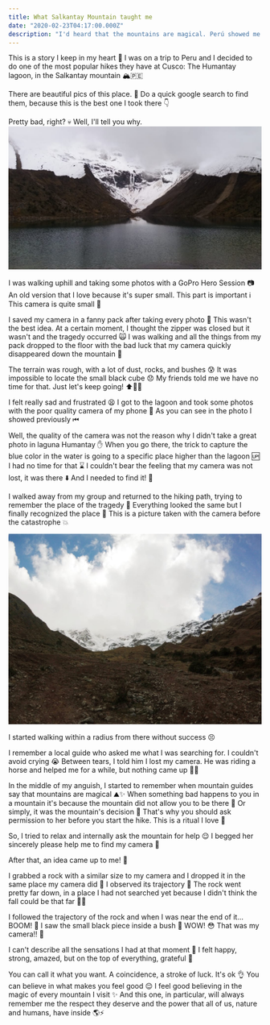 ```yaml
---
title: What Salkantay Mountain taught me
date: "2020-02-23T04:17:00.000Z"
description: "I'd heard that the mountains are magical. Perú showed me this is real."
---
```


This is a story I keep in my heart 💟 I was on a trip to Peru and I decided to do one of the most popular hikes they have at Cusco: The Humantay lagoon, in the Salkantay mountain 🏔🇵🇪

There are beautiful pics of this place. 🔎 Do a quick google search to find them, because this is the best one I took there 👇️

Pretty bad, right? 💀 Well, I'll tell you why.
![Humantay Lagoon](../../assets/humantay/humantay.jpeg)


I was walking uphill and taking some photos with a GoPro Hero Session 📷 An old version that I love because it's super small. This part is important ℹ️ This camera is quite small 🤏

I saved my camera in a fanny pack after taking every photo 📸 This wasn't the best idea. At a certain moment, I thought the zipper was closed but it wasn't and the tragedy occurred 🙀 I was walking and all the things from my pack dropped to the floor with the bad luck that my camera quickly disappeared down the mountain 💢

The terrain was rough, with a lot of dust, rocks, and bushes 😰 It was impossible to locate the small black cube 😞
My friends told me we have no time for that. Just let's keep going! ⬆️🏃‍♀

I felt really sad and frustrated 😫 I got to the lagoon and took some photos with the poor quality camera of my phone 📱
As you can see in the photo I showed previously ⏮

Well, the quality of the camera was not the reason why I didn't take a great photo in laguna Humantay ✋
When you go there, the trick to capture the blue color in the water is going to a specific place higher than the lagoon 🆙
I had no time for that ⌛️ I couldn't bear the feeling that my camera was not lost, it was there ⬇️ And I needed to find it! 💪

I walked away from my group and returned to the hiking path, trying to remember the place of the tragedy 🤔 Everything looked the same but I finally recognized the place 🧐 This is a picture taken with the camera before the catastrophe 💥

![Humantay Hike](../../assets/humantay/humantay-hike.jpeg)

I started walking within a radius from there without success 😣

I remember a local guide who asked me what I was searching for. I couldn't avoid crying 😭 Between tears, I told him I lost my camera. He was riding a horse and helped me for a while, but nothing came up 🐴🤷

In the middle of my anguish, I started to remember when mountain guides say that mountains are magical ⛰✨ When something bad
happens to you in a mountain it's because the mountain did not allow you to be there 🚫 Or simply, it was the mountain's decision 🔮 That's why you should ask permission to her before you start the hike. This is a ritual I love 💚

So, I tried to relax and internally ask the mountain for help 😌 I begged her sincerely please help me to find my camera 🙏

After that, an idea came up to me! 🤯

I grabbed a rock with a similar size to my camera and I dropped it in the same place my camera did 📍 I observed its trajectory 🔭 The rock went pretty far down, in a place I had not searched yet because I didn't think the fall could be that far 🤷‍♀

I followed the trajectory of the rock and when I was near the end of it... BOOM! 🌟 I saw the small black piece inside a bush 👀 WOW! 😳 That was my camera!! 🙌

I can't describe all the sensations I had at that moment 🤩 I felt happy, strong, amazed, but on the top of everything, grateful 👏

You can call it what you want. A coincidence, a stroke of luck. It's ok 👌 You can believe in what makes you feel good 😌
I feel good believing in the magic of every mountain I visit ✨ And this one, in particular, will always remember me the respect they deserve and the power that all of us, nature and humans, have inside 🌎⚡️








